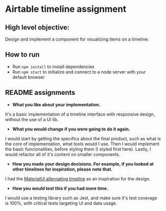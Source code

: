 # Airtable timeline assignment

## High level objective:

Design and implement a component for visualizing items on a timeline.

## How to run

- Run `npm install` to install dependencies
- Run `npm start` to initialize and connect to a node server with your default browser

## README assignments

- **What you like about your implementation.**

It's a basic implementation of a timeline interface with responsive design, without the use of a UI lib.

- **What you would change if you were going to do it again.**

I would start by getting the specifics about the final product, such as what is the core of implementation, what tools would I use. Then I would implement the basic funcionalities, before styling them (I styled first here). Lastly, I would refactor all of it's content on smaller components.

- **How you made your design decisions. For example, if you looked at other timelines for inspiration, please note that.**

I had the [MaterialUI alternating timeline](https://mui.com/material-ui/react-timeline/) as an inspiration for the design.

- **How you would test this if you had more time.**

I would use a testing library such as Jest, and make sure it's test coverage is 100%, with critical tests targeting UI and data usage.
